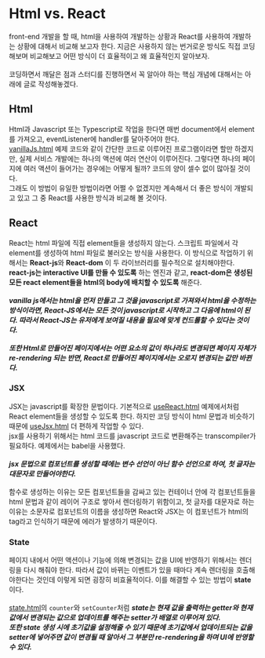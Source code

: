 # Html vs. React

front-end 개발을 할 때, html을 사용하여 개발하는 상황과 React를 사용하여 개발하는 상황에 대해서 비교해 보고자 한다. 지금은 사용하지 않는 번거로운 방식도 직접 코딩해보며 비교해보고 어떤 방식이 더 효율적이고 왜 효율적인지 알아보자.<br><br>
코딩하면서 깨달은 점과 스터디를 진행하면서 꼭 알아야 하는 핵심 개념에 대해서는 아래에 글로 작성해놓겠다.

## Html

Html과 Javascript 또는 Typescript로 작업을 한다면 매번 document에서 element를 가져오고, eventListener에 handler를 달아주어야 한다.<br>
[vanillaJs.html](https://github.com/gtengine/reactBasic/blob/main/whyReact/vanillaJs.html) 예제 코드와 같이 간단한 코드로 이루어진 프로그램이라면 할만 하겠지만, 실제 서비스 개발에는 하나의 액션에 여러 연산이 이루어진다.
그렇다면 하나의 페이지에 여러 액션이 들어가는 경우에는 어떻게 될까? 코드의 양이 셀수 없이 많아질 것이다.<br>
그래도 이 방법이 유일한 방법이라면 어쩔 수 없겠지만 계속해서 더 좋은 방식이 개발되고 있고 그 중 React를 사용한 방식과 비교해 볼 것이다.<br>

## React

React는 html 파일에 직접 element들을 생성하지 않는다. 스크립트 파일에서 각 element를 생성하여 html 파일로 불러오는 방식을 사용한다.
이 방식으로 작업하기 위해서는 **React-js**와 **React-dom** 이 두 라이브러리를 필수적으로 설치해야한다.<br>
**react-js는 interactive UI를 만들 수 있도록** 하는 엔진과 같고, **react-dom은 생성된 모든 react element들을 html의 body에 배치할 수 있도록** 해준다.<br><br>
**_vanilla js에서는 html을 먼저 만들고 그 것을 javascript로 가져와서 html을 수정하는 방식이라면, React-JS에서는 모든 것이 javascript로 시작하고 그 다음에 html이 된다. 따라서 React-JS는 유저에게 보여질 내용을 필요에 맞게 컨드롤할 수 있다는 것이다._**<br><br>
**_또한 Html로 만들어진 페이지에서는 어떤 요소의 값이 하나라도 변경되면 페이지 자체가 re-rendering 되는 반면, React로 만들어진 페이지에서는 오로지 변경되는 값만 바뀐다._**

### JSX

JSX는 javascript를 확장한 문법이다. 기본적으로 [useReact.html](https://github.com/gtengine/reactBasic/blob/main/whyReact/useReact.html) 예제에서처럼 React element들을 생성할 수 있도록 한다. 하지만 코딩 방식이 html 문법과 비슷하기 때문에 [useJsx.html](https://github.com/gtengine/reactBasic/blob/main/whyReact/useJsx.html) 더 편하게 작업할 수 있다.<br>
jsx를 사용하기 위해서는 html 코드를 javascript 코드로 변환해주는 transcompiler가 필요하다. 예제에서는 babel을 사용했다.<br><br>
**_jsx 문법으로 컴포넌트를 생성할 때에는 변수 선언이 아닌 함수 선언으로 하여, 첫 글자는 대문자로 만들어야한다._**<br><br>
함수로 생성하는 이유는 모든 컴포넌트들을 감싸고 있는 컨테이너 안에 각 컴포넌트들을 html 문법과 같이 레이어 구조로 쌓아서 렌더링하기 위함이고, 첫 글자를 대문자로 하는 이유는 소문자로 컴포넌트의 이름을 생성하면 React와 JSX는 이 컴포넌트가 html의 tag라고 인식하기 때문에 에러가 발생하기 때문이다.

### State

페이지 내에서 어떤 액션이나 기능에 의해 변경되는 값을 UI에 반영하기 위해서는 렌더링을 다시 해줘야 한다. 따라서 값이 바뀌는 이벤트가 있을 때마다 계속 렌더링을 호출해야한다는 것인데 이렇게 되면 굉장히 비효율적이다. 이를 해결할 수 있는 방법이 **state**이다.<br><br>
[state.html](https://github.com/gtengine/reactBasic/blob/main/whyReact/state.html)의 `counter`와 `setCounter`처럼 **_state는 현재 값을 출력하는 getter와 현재 값에서 변경되는 값으로 업데이트를 해주는 setter가 배열로 이루어져 있다.<br>또한 state 생성 시에 초기값을 설정해줄 수 있기 때문에 초기값에서 업데이트되는 값을 setter에 넣어주면 값이 변경될 때 알아서 그 부분만 re-rendering을 하며 UI에 반영할 수 있다._**
